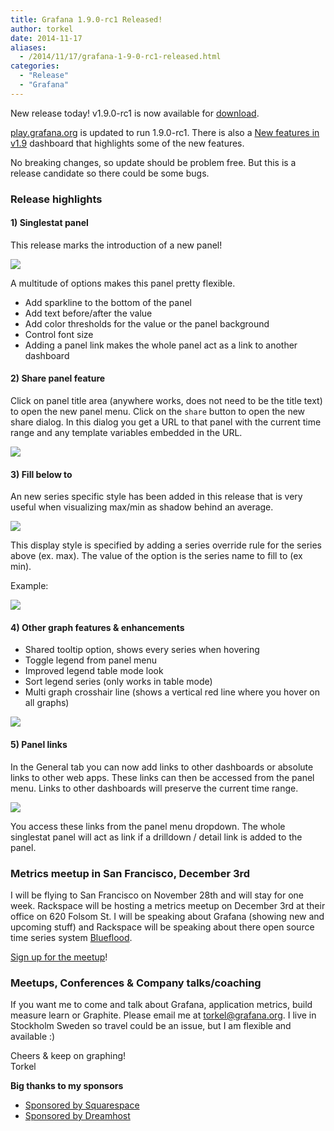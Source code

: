 ```yaml
---
title: Grafana 1.9.0-rc1 Released!
author: torkel
date: 2014-11-17
aliases:
  - /2014/11/17/grafana-1-9-0-rc1-released.html
categories:
  - "Release"
  - "Grafana"
---
```


New release today! v1.9.0-rc1 is now available for [download](https://grafana.com/get).

[play.grafana.org](http://play.grafana.org) is updated to run 1.9.0-rc1.
There is also a [New features in v1.9](http://play.grafana.org/#/dashboard/db/new-features-in-v19)
dashboard that highlights some of the new features.

No breaking changes, so update should be problem free. But this is a release candidate so
there could be some bugs.

### Release highlights

#### 1) Singlestat panel

This release marks the introduction of a new panel!

![](/img/docs/singlestat_panel_1.png)

A multitude of options makes this panel pretty flexible.

* Add sparkline to the bottom of the panel
* Add text before/after the value
* Add color thresholds for the value or the panel background
* Control font size
* Adding a panel link makes the whole panel act as a link to another dashboard

#### 2) Share panel feature
Click on panel title area (anywhere works, does not need to be the title text) to open the
new panel menu. Click on the ``share`` button to open the new share dialog. In this dialog
you get a URL to that panel with the current time range and any template variables
embedded in the URL.

![](/assets/img/blog/panel_menu.png)

#### 3) Fill below to
An new series specific style has been added in this release that is very
useful when visualizing max/min as shadow behind an average.

![](/img/docs/fillbelow_to.png)

This display style is specified by adding a series override rule for the series
above (ex. max). The value of the option is the series name to fill to (ex min).

Example:

![](/assets/img/blog/fillbelow_to_option.png)

#### 4) Other graph features & enhancements

* Shared tooltip option, shows every series when hovering
* Toggle legend from panel menu
* Improved legend table mode look
* Sort legend series (only works in table mode)
* Multi graph crosshair line (shows a vertical red line where you hover on all graphs)

![](/assets/img/animated_gifs/legend_features.gif)

#### 5) Panel links
In the General tab you can now add links to other dashboards or absolute links
to other web apps. These links can then be accessed from the panel menu. Links
to other dashboards will preserve the current time range.

![](/img/docs/drilldown_links.png)

You access these links from the panel menu dropdown. The whole singlestat panel
will act as link if a drilldown / detail link is added to the panel.

### Metrics meetup in San Francisco, December 3rd
I will be flying to San Francisco on November 28th and will stay for one week.
Rackspace will be hosting a metrics meetup on December 3rd at their office on 620
Folsom St. I will be speaking about Grafana (showing new and upcoming stuff) and Rackspace will be speaking about
there open source time series system [Blueflood](http://blueflood.io/).

[Sign up for the meetup](http://www.meetup.com/San-Francisco-Metrics-Meetup/events/218611974/)!

### Meetups, Conferences & Company talks/coaching

If you want me to come and talk about Grafana, application metrics, build measure learn or Graphite.
Please email me at [torkel@grafana.org](mailto:contact@grafana.org). I live in Stockholm Sweden so
travel could be an issue, but I am flexible and available :)

Cheers & keep on graphing!<br>
Torkel

**Big thanks to my sponsors**

* [Sponsored by Squarespace](http://www.squarespace.com)
* [Sponsored by Dreamhost](http://www.dreamhost.com)
